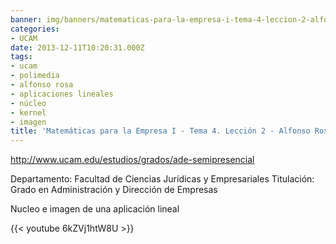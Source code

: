 ```yaml
---
banner: img/banners/matematicas-para-la-empresa-i-tema-4-leccion-2-alfonso-rosa.jpg
categories:
- UCAM
date: 2013-12-11T10:20:31.000Z
tags:
- ucam
- polimedia
- alfonso rosa
- aplicaciones lineales
- núcleo
- kernel
- imagen
title: 'Matemáticas para la Empresa I - Tema 4. Lección 2 - Alfonso Rosa'
---
```


http://www.ucam.edu/estudios/grados/ade-semipresencial

Departamento: Facultad de Ciencias Jurídicas y Empresariales
Titulación: Grado en Administración y Dirección de Empresas

Nucleo e imagen de una aplicación lineal

{{< youtube 6kZVj1htW8U >}}

